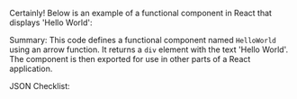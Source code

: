 Certainly! Below is an example of a functional component in React that displays 'Hello World':


Summary:
This code defines a functional component named `HelloWorld` using an arrow function. It returns a `div` element with the text 'Hello World'. The component is then exported for use in other parts of a React application.

JSON Checklist: